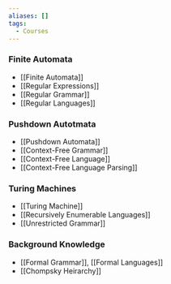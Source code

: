 ```yaml
---
aliases: []
tags:
  - Courses
---
```

### Finite Automata
- [[Finite Automata]]
- [[Regular Expressions]]
- [[Regular Grammar]]
- [[Regular Languages]]
### Pushdown Autotmata
- [[Pushdown Automata]]
- [[Context-Free Grammar]]
- [[Context-Free Language]]
- [[Context-Free Language Parsing]]
### Turing Machines
- [[Turing Machine]]
- [[Recursively Enumerable Languages]]
- [[Unrestricted Grammar]]
### Background Knowledge
- [[Formal Grammar]], [[Formal Languages]]
- [[Chompsky Heirarchy]]

